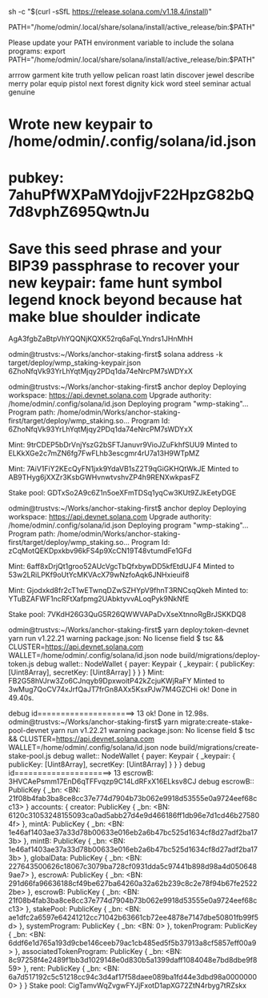 sh -c "$(curl -sSfL https://release.solana.com/v1.18.4/install)"

PATH="/home/odmin/.local/share/solana/install/active_release/bin:$PATH"

Please update your PATH environment variable to include the solana programs:
    export PATH="/home/odmin/.local/share/solana/install/active_release/bin:$PATH"

arrrow garment kite truth yellow pelican roast latin discover jewel describe merry polar equip pistol next forest dignity kick word steel seminar actual genuine



Wrote new keypair to /home/odmin/.config/solana/id.json
============================================================================
pubkey: 7ahuPfWXPaMYdojjvF22HpzG82bQ7d8vphZ695QwtnJu
============================================================================
Save this seed phrase and your BIP39 passphrase to recover your new keypair:
fame hunt symbol legend knock beyond because hat make blue shoulder indicate
============================================================================


AgA3fgbZaBtpVhYQQNjKQXK52rq6aFqLYndrs1JHnMhH

<!--  -->
odmin@trustvs:~/Works/anchor-staking-first$ solana address -k target/deploy/wmp_staking-keypair.json
6ZhoNfqVk93YrLhYqtMjqy2PDq1da74eNrcPM7sWDYxX

<!--  -->
odmin@trustvs:~/Works/anchor-staking-first$ anchor deploy
Deploying workspace: https://api.devnet.solana.com
Upgrade authority: /home/odmin/.config/solana/id.json
Deploying program "wmp-staking"...
Program path: /home/odmin/Works/anchor-staking-first/target/deploy/wmp_staking.so...
Program Id: 6ZhoNfqVk93YrLhYqtMjqy2PDq1da74eNrcPM7sWDYxX

<!-- Run script to deploy-token.ts -->
Mint: 9trCDEP5bDrVnjYszG2bSFTJanuvr9VioJZuFkhfSUU9
Minted to ELKkXGe2c7mZN6fg7FwFLhb3escgmr4rU7a13H9WTpMZ

Mint: 7AiV1FiY2KEcQyFN1jxk9YdaVB1sZ2T9qGiGKHQtWkJE
Minted to AB9THyg6jXXZr3KsbGWHvnwtvshvZP4h9RENXwkpasFZ

Stake pool: GDTxSo2A9c6Z1n5oeXFmTDSq1yqCw3KUt9ZJkEetyDGE

<!-- New Deploy with browser wallet -->
odmin@trustvs:~/Works/anchor-staking-first$ anchor deploy
Deploying workspace: https://api.devnet.solana.com
Upgrade authority: /home/odmin/.config/solana/id.json
Deploying program "wmp-staking"...
Program path: /home/odmin/Works/anchor-staking-first/target/deploy/wmp_staking.so...
Program Id: zCqMotQEKDpxkbv96kFS4p9XcCN19T48vtumdFe1GFd

Mint:           6aff8xDrjQt1groo52AUcVgcTbQfxbywDD5kfEtdUJF4
Minted to       53w2LRiLPKf9oUtYcMKVAcX79wNzfoAqk6JNHxieuif8

Mint:           Gjodxkd8fr2cT1wETwnqDZwSZHYpV9fhnT3RNCsqQkeh
Minted to:      YTuBZAFWF1ncRFtXafpmg2UAbktyvvALoqPyk9NkNfE

Stake pool: 7VKdH26G3QuG5R26QWWVAPaDvXseXtnnoRgBrJSKKDQ8


<!-- Token deploy -->
odmin@trustvs:~/Works/anchor-staking-first$ yarn deploy:token-devnet
yarn run v1.22.21
warning package.json: No license field
$ tsc && CLUSTER=https://api.devnet.solana.com WALLET=/home/odmin/.config/solana/id.json node build/migrations/deploy-token.js
debug wallet:: NodeWallet {
  payer: Keypair {
    _keypair: { publicKey: [Uint8Array], secretKey: [Uint8Array] }
  }
}
Mint: FB2G58hVJrw3Zo6CJnqyb9DpxwoitP42kZcjuKWjRaFY
Minted to 3wMug7QoCV74xJrfQaJT7frGn8AXx5KsxPJw7M4GZCHi
ok!
Done in 49.40s.
    

debug id=====================> 13
ok!
Done in 12.98s.
odmin@trustvs:~/Works/anchor-staking-first$ yarn migrate:create-stake-pool-devnet
yarn run v1.22.21
warning package.json: No license field
$ tsc && CLUSTER=https://api.devnet.solana.com WALLET=/home/odmin/.config/solana/id.json node build/migrations/create-stake-pool.js
debug wallet:: NodeWallet {
  payer: Keypair {
    _keypair: { publicKey: [Uint8Array], secretKey: [Uint8Array] }
  }
}
debug id=====================> 13
escrowB:    3HVCAePsmm17EnD6qTFFvqzp9C14LdRFxX16ELksv8CJ
debug escrowB:: PublicKey {
  _bn: <BN: 21f08b4fab3ba8ce8cc37e774d7904b73b062e9918d53555e0a9724eef68cc13>
}
accounts: {
  creator: PublicKey {
    _bn: <BN: 6120c31053248155093ca0ad5abb27d4e9d466186ff1db96e7d1cd46b275804f>
  },
  mintA: PublicKey {
    _bn: <BN: 1e46af1403ae37a33d78b00633e016eb2a6b47bc525d1634cf8d27adf2ba173b>
  },
  mintB: PublicKey {
    _bn: <BN: 1e46af1403ae37a33d78b00633e016eb2a6b47bc525d1634cf8d27adf2ba173b>
  },
  globalData: PublicKey {
    _bn: <BN: 227643500626c18067c3079ba728cf0931dda5c97441b898d98a4d0506489ae7>
  },
  escrowA: PublicKey {
    _bn: <BN: 291d66fa96636188cf49be627ba64260a32a62b239c8c2e78f94b67fe25222be>
  },
  escrowB: PublicKey {
    _bn: <BN: 21f08b4fab3ba8ce8cc37e774d7904b73b062e9918d53555e0a9724eef68cc13>
  },
  stakePool: PublicKey {
    _bn: <BN: ae1dfc2a6597e64241212cc71042b63661cb72ee4878e7147dbe50801fb99f5d>
  },
  systemProgram: PublicKey { _bn: <BN: 0> },
  tokenProgram: PublicKey {
    _bn: <BN: 6ddf6e1d765a193d9cbe146ceeb79ac1cb485ed5f5b37913a8cf5857eff00a9>
  },
  associatedTokenProgram: PublicKey {
    _bn: <BN: 8c97258f4e2489f1bb3d1029148e0d830b5a1399daff1084048e7bd8dbe9f859>
  },
  rent: PublicKey {
    _bn: <BN: 6a7d517192c5c51218cc94c3d4af17f58daee089ba1fd44e3dbd98a00000000>
  }
}
Stake pool: CigTamvWqZvgwFYJjFxotD1apXG72ZtN4rbyg7tRZskx


